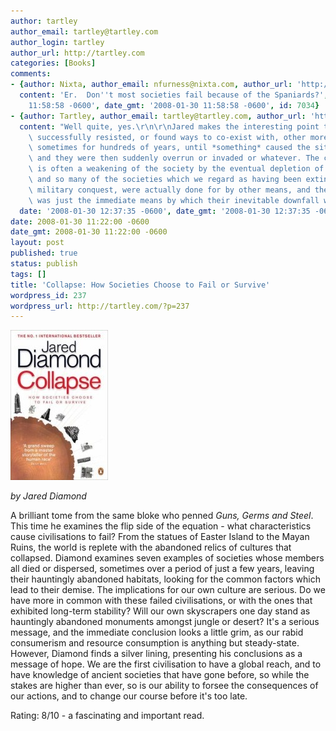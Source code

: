 ```yaml
---
author: tartley
author_email: tartley@tartley.com
author_login: tartley
author_url: http://tartley.com
categories: [Books]
comments:
- {author: Nixta, author_email: nfurness@nixta.com, author_url: 'http://nixtasinks.nixta.com',
  content: 'Er.  Don''t most societies fail because of the Spaniards?', date: '2008-01-30
    11:58:58 -0600', date_gmt: '2008-01-30 11:58:58 -0600', id: 7034}
- {author: Tartley, author_email: tartley@tartley.com, author_url: 'http://tartley.com',
  content: "Well quite, yes.\r\n\r\nJared makes the interesting point that many societies\
    \ successfully resisted, or found ways to co-exist with, other more dominant societies,\
    \ sometimes for hundreds of years, until *something* caused the situation to change,\
    \ and they were then suddenly overrun or invaded or whatever. The change in circumstances\
    \ is often a weakening of the society by the eventual depletion of some resource,\
    \ and so many of the societies which we regard as having been extinguished by\
    \ military conquest, were actually done for by other means, and the military defeat\
    \ was just the immediate means by which their inevitable downfall was implemented.",
  date: '2008-01-30 12:37:35 -0600', date_gmt: '2008-01-30 12:37:35 -0600', id: 7038}
date: 2008-01-30 11:22:00 -0600
date_gmt: 2008-01-30 11:22:00 -0600
layout: post
published: true
status: publish
tags: []
title: 'Collapse: How Societies Choose to Fail or Survive'
wordpress_id: 237
wordpress_url: http://tartley.com/?p=237
---
```


![collapse.jpg](/assets/2008/01/collapse.jpg "collapse.jpg")

*by Jared Diamond*

A brilliant tome from the same bloke who penned *Guns, Germs and Steel*.
This time he examines the flip side of the equation - what
characteristics cause civilisations to fail? From the statues of Easter
Island to the Mayan Ruins, the world is replete with the abandoned
relics of cultures that collapsed. Diamond examines seven examples of
societies whose members all died or dispersed, sometimes over a period
of just a few years, leaving their hauntingly abandoned habitats,
looking for the common factors which lead to their demise. The
implications for our own culture are serious. Do we have more in common
with these failed civilisations, or with the ones that exhibited
long-term stability? Will our own skyscrapers one day stand as
hauntingly abandoned monuments amongst jungle or desert? It's a serious
message, and the immediate conclusion looks a little grim, as our rabid
consumerism and resource consumption is anything but steady-state.
However, Diamond finds a silver lining, presenting his conclusions as a
message of hope. We are the first civilisation to have a global reach,
and to have knowledge of ancient societies that have gone before, so
while the stakes are higher than ever, so is our ability to forsee the
consequences of our actions, and to change our course before it's too
late.

Rating: 8/10 - a fascinating and important read.
